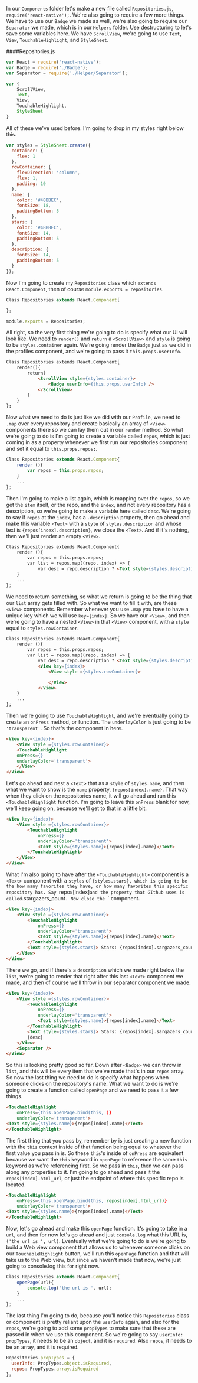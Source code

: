 In our `Components` folder let's make a new file called `Repositories.js`, `require('react-native');`. We're also going to require a few more things. We have to use our `Badge` we made as well, we're also going to require our `Separator` we made, which is in our `Helpers` folder. Use destructuring to let's save some variables here. We have `ScrollView`, we're going to use `Text`, `View`, `TouchableHighlight`, and `StyleSheet`.

####Repositories.js
```javascript
var React = require('react-native');
var Badge = require('./Badge');
var Separator = require('./Helper/Separator');

var {
    ScrollView,
    Text,
    View,
    TouchableHighlight,
    StyleSheet
}
```

All of these we've used before. I'm going to drop in my styles right below this.

```javascript
var styles = StyleSheet.create({
  container: {
    flex: 1
  },
  rowContainer: {
    flexDirection: 'column',
    flex: 1,
    padding: 10
  },
  name: {
    color: '#48BBEC',
    fontSize: 18,
    paddingBottom: 5
  },
  stars: {
    color: '#48BBEC',
    fontSize: 14,
    paddingBottom: 5
  },
  description: {
    fontSize: 14,
    paddingBottom: 5
  }
});
```

Now I'm going to create my `Repositories` class which `extends React.Component`, then of course `module.exports = repositories`. 

```javascript
Class Repositories extends React.Component{

};

module.exports = Repositories;
```

All right, so the very first thing we're going to do is specify what our UI will look like. We need to `render()` and `return` a `<ScrollView>` and `style` is going to be `styles.container` again. We're going render the `Badge` just as we did in the profiles component, and we're going to pass it `this.props.userInfo`.

```html
Class Repositories extends React.Component{
    render(){
        return(
            <ScrollView style={styles.container}>
                <Badge userInfo={this.props.userInfo} />
            </ScrollView>
        )
    }
};
```

Now what we need to do is just like we did with our `Profile`, we need to `.map` over every repository and create basically an array of `<View>` components there so we can lay them out in our `render` method. So what we're going to do is I'm going to create a variable called `repos`, which is just coming in as a property whenever we first run our repositories component and set it equal to `this.props.repos;`.

```javascript
Class Repositories extends React.Component{
    render (){
        var repos = this.props.repos;
    }
    ...
};
```

Then I'm going to make a list again, which is mapping over the `repos`, so we get the `item` itself, or the repo, and the `index`, and not every repository has a description, so we're going to make a variable here called `desc`. We're going to say if `repos` at the `index`, has a `.description` property, then go ahead and make this variable `<Text>` with a `style` of `styles.description` and whose text is `{repos[index].description}`, we close the `<Text>`. And if it's nothing, then we'll just render an empty `<View>`.

```html
Class Repositories extends React.Component{
    render (){
        var repos = this.props.repos;
        var list = repos.map((repo, index) => {
            var desc = repo.description ? <Text style={styles.description}> { repo.description } </Text> : <View />;
    }
    ...
};
```

We need to return something, so what we return is going to be the thing that our `list` array gets filled with. So what we want to fill it with, are these `<View>` components. Remember whenever you use `.map` you have to have a unique key which we will use `key={index}`. So we have our `<View>`, and then we're going to have a nested `<View>` in that `<View>` component, with a `style` equal to `styles.rowContainer`.

```html
Class Repositories extends React.Component{
    render (){
        var repos = this.props.repos;
        var list = repos.map((repo, index) => {
            var desc = repo.description ? <Text style={styles.description}> { repo.description } </Text> : <View />;
            <View key={index}>
                <View style ={styles.rowContainer}>

                </View>
            </View>
    }
    ...
};
```

Then we're going to use `TouchableHighlight`, and we're eventually going to create an `onPress` method, or function. The `underlayColor` is just going to be `'transparent'`. So that's the component in here.

```html
<View key={index}>
    <View style ={styles.rowContainer}>
    <TouchableHighlight
    onPress={}
    underlayColor='transparent'>
    </View>
</View>
```

Let's go ahead and nest a `<Text>` that as a `style` of `styles.name`, and then what we want to show is the `name` property, `{repos[index].name}`. That way when they click on the repositories name, it will go ahead and run this `<TouchableHighlight` function. I'm going to leave this `onPress` blank for now, we'll keep going on, because we'll get to that in a little bit. 

```html
<View key={index}>
    <View style ={styles.rowContainer}>
        <TouchableHighlight
            onPress={}
            underlayColor='transparent'>
            <Text style={styles.name}>{repos[index].name}</Text>
        </TouchableHighlight>
    </View>
</View>
```

What I'm also going to have after the `<TouchableHighlight>` component is a `<Text>` component with a `styles` of `{styles.stars}, which is going to be the how many favorites they have, or how many favorites this specific repository has. Say `repos[index]` and the property that GIthub uses is called `.stargazers_count`. Now close the `<Text>` component. 

```html
<View key={index}>
    <View style ={styles.rowContainer}>
        <TouchableHighlight
            onPress={}
            underlayColor='transparent'>
            <Text style={styles.name}>{repos[index].name}</Text>
        </TouchableHighlight>
        <Text style={styles.stars}> Stars: {repos[index].sargazers_count} </Text>
    </View>
</View>
```

There we go, and if there's a `description` which we made right below the `list`, we're going to render that right after this last `<Text>` component we made, and then of course we'll throw in our separator component we made.

```html
<View key={index}>
    <View style ={styles.rowContainer}>
        <TouchableHighlight
            onPress={}
            underlayColor='transparent'>
            <Text style={styles.name}>{repos[index].name}</Text>
        </TouchableHighlight>
        <Text style={styles.stars}> Stars: {repos[index].sargazers_count} </Text>
        {desc}
    </View>
    <Separator />
</View>
```

So this is looking pretty good so far. Down after `<Badge>` we can throw in `list`, and this will be every item that we've made that's in our `repos` array. So now the last thing we need to do is specify what happens when someone clicks on the repository's name. What we want to do is we're going to create a function called `openPage` and we need to pass it a few things.

```html
<TouchableHighlight
    onPress={this.openPage.bind(this, )}
    underlayColor='transparent'>
<Text style={styles.name}>{repos[index].name}</Text>
</TouchableHighlight>
```

The first thing that you pass by, remember by is just creating a new function with the `this` context inside of that function being equal to whatever the first value you pass in is. So these `this`'s inside of `onPress` are equivalent because we want the `this` keyword in `openPage` to reference the same `this` keyword as we're referencing first. So we pass in `this`, then we can pass along any properties to it. I'm going to go ahead and pass it the `repos[index].html_url`, or just the endpoint of where this specific repo is located.

```html
<TouchableHighlight
    onPress={this.openPage.bind(this, repos[index].html_url)}
    underlayColor='transparent'>
<Text style={styles.name}>{repos[index].name}</Text>
</TouchableHighlight>
```

Now, let's go ahead and make this `openPage` function. It's going to take in a `url`, and then for now let's go ahead and just `console.log` what this URL is, `('the url is ', url)`. Eventually what we're going to do is we're going to build a Web view component that allows us to whenever someone clicks on our `TouchableHighlight` button, we'll run this `openPage` function and that will take us to the Web view, but since we haven't made that now, we're just going to console.log this for right now.

```javascript
Class Repositories extends React.Component{
    openPage(url){
        console.log('the url is ', url);
    }
    ...
};
```
The last thing I'm going to do, because you'll notice this `Repositories` class or component is pretty reliant upon the `userInfo` again, and also for the `repos`, we're going to add some `propTypes` to make sure that these are passed in when we use this component. So we're going to say `userInfo: propTypes`, it needs to be an `object`, and it is `required`. Also `repos`, it needs to be an array, and it is required.

```javascript
Repositories.propTypes = {
  userInfo: PropTypes.object.isRequired,
  repos: PropTypes.array.isRequired
};
```